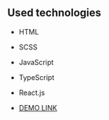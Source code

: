 ## Used technologies
- HTML
- SCSS
- JavaScript
- TypeScript
- React.js

- [DEMO LINK](https://Sasha-Gordijchuk.github.io/react_todo-app-with-api/)
